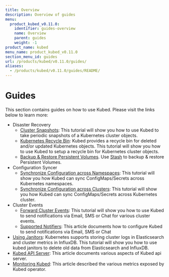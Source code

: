 ```yaml
---
title: Overview
description: Overview of guides
menu:
  product_kubed_v0.11.0:
    identifier: guides-overview
    name: Overview
    parent: guides
    weight: -1
product_name: kubed
menu_name: product_kubed_v0.11.0
section_menu_id: guides
url: /products/kubed/v0.11.0/guides/
aliases:
  - /products/kubed/v0.11.0/guides/README/
---
```


# Guides

This section contains guides on how to use Kubed. Please visit the links below to learn more:

- Disaster Recovery
  - [Cluster Snapshots](/docs/guides/disaster-recovery/cluster-snapshot.md): This tutorial will show you how to use Kubed to take periodic snapshots of a Kubernetes cluster objects.
  - [Kubernetes Recycle Bin](/docs/guides/disaster-recovery/recycle-bin.md): Kubed provides a recycle bin for deleted and/or updated Kubernetes objects. This tutorial will show you how to use Kubed to setup a recycle bin for Kubernetes cluster objects.
  - [Backup & Restore Persistent Volumes](/docs/guides/disaster-recovery/stash.md). Use [Stash](https://appscode.com/products/stash) to backup & restore Persistent Volumes.
- Configuration Syncer
  - [Synchronize Configuration across Namespaces](/docs/guides/config-syncer/intra-cluster.md): This tutorial will show you how Kubed can sync ConfigMaps/Secrets across Kubernetes namespaces.
  - [Synchronize Configuration across Clusters](/docs/guides/config-syncer/inter-cluster.md): This tutorial will show you how Kubed can sync ConfigMaps/Secrets across Kubernetes cluster.
- Cluster Events
  - [Forward Cluster Events](/docs/guides/cluster-events/event-forwarder.md): This tutorial will show you how to use Kubed to send notifications via Email, SMS or Chat for various cluster events.
  - [Supported Notifiers](/docs/guides/cluster-events/notifiers.md): This article documents how to configure Kubed to send notifications via Email, SMS or Chat
- [Using Janitors](/docs/guides/janitors.md): Kubernetes supports storing cluster logs in Elasticsearch and cluster metrics in InfluxDB. This tutorial will show you how to use kubed janitors to delete old data from Elasticsearch and InfluxDB.
- [Kubed API Server](/docs/guides/apiserver.md): This article documents various aspects of Kubed api server.
- [Monitoring Kubed](/docs/guides/monitoring.md): This article described the various metrics exposed by Kubed operator.
